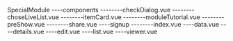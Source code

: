 SpecialModule
----components
--------checkDialog.vue
--------choseLiveList.vue
--------itemCard.vue
--------moduleTutorial.vue
--------preShow.vue
--------share.vue
----signup
--------index.vue
----data.vue
----details.vue
----edit.vue
----list.vue
----viewer.vue

